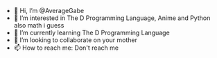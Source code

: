 - 👋 Hi, I’m @AverageGabe
- 👀 I’m interested in The D Programming Language, Anime and Python also math i guess
- 🌱 I’m currently learning The D Programming Language
- 💞️ I’m looking to collaborate on your mother
- 📫 How to reach me: Don't reach me

<!---
AverageGabe/AverageGabe is a ✨ special ✨ repository because its `README.md` (this file) appears on your GitHub profile.
You can click the Preview link to take a look at your changes.
--->
